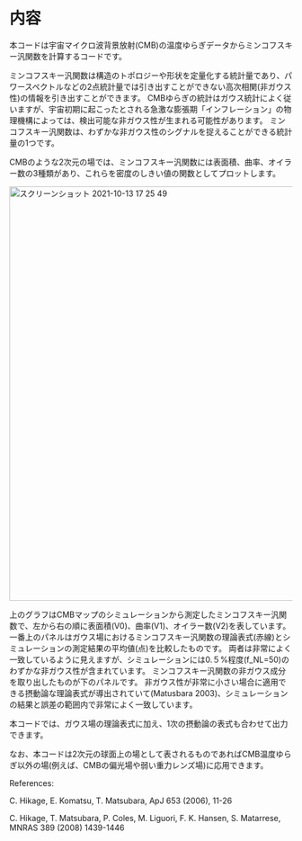 # 内容

本コードは宇宙マイクロ波背景放射(CMB)の温度ゆらぎデータからミンコフスキー汎関数を計算するコードです。

ミンコフスキー汎関数は構造のトポロジーや形状を定量化する統計量であり、パワースペクトルなどの2点統計量では引き出すことができない高次相関(非ガウス性)の情報を引き出すことができます。
CMBゆらぎの統計はガウス統計によく従いますが、宇宙初期に起こったとされる急激な膨張期「インフレーション」の物理機構によっては、検出可能な非ガウス性が生まれる可能性があります。
ミンコフスキー汎関数は、わずかな非ガウス性のシグナルを捉えることができる統計量の1つです。

CMBのような2次元の場では、ミンコフスキー汎関数には表面積、曲率、オイラー数の3種類があり、これらを密度のしきい値の関数としてプロットします。

<img width="737" alt="スクリーンショット 2021-10-13 17 25 49" src="https://user-images.githubusercontent.com/86592645/137096609-e099b62b-a07b-47d0-bb37-7256ea0f4d8c.png">

上のグラフはCMBマップのシミュレーションから測定したミンコフスキー汎関数で、左から右の順に表面積(V0)、曲率(V1)、オイラー数(V2)を表しています。
一番上のパネルはガウス場におけるミンコフスキー汎関数の理論表式(赤線)とシミュレーションの測定結果の平均値(点)を比較したものです。
両者は非常によく一致しているように見えますが、シミュレーションには0.５%程度(f_NL=50)のわずかな非ガウス性が含まれています。
ミンコフスキー汎関数の非ガウス成分を取り出したものが下のパネルです。
非ガウス性が非常に小さい場合に適用できる摂動論な理論表式が導出されていて(Matusbara 2003)、シミュレーションの結果と誤差の範囲内で非常によく一致しています。

本コードでは、ガウス場の理論表式に加え、1次の摂動論の表式も合わせて出力できます。

なお、本コードは2次元の球面上の場として表されるものであればCMB温度ゆらぎ以外の場(例えば、CMBの偏光場や弱い重力レンズ場)に応用できます。

References: 

 C. Hikage, E. Komatsu, T. Matsubara, ApJ 653 (2006), 11-26
 
 C. Hikage, T. Matsubara, P. Coles, M. Liguori, F. K. Hansen, S. Matarrese, MNRAS 389 (2008) 1439-1446
